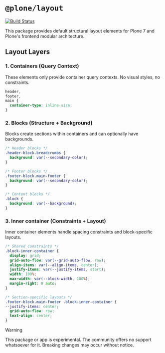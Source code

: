 # `@plone/layout`

[![Build Status](https://app.readthedocs.org/projects/plone-layout/badge/?version=latest)](https://plone-layout.readthedocs.io/latest/)

This package provides default structural layout elements for Plone 7 and Plone's frontend modular architecture.

## Layout Layers

### 1. Containers (Query Context)

These elements only provide container query contexts. No visual styles, no constraints.

```css
header,
footer,
main {
  container-type: inline-size;
}
```

### 2. Blocks (Structure + Background)

Blocks create sections within containers and can optionally have backgrounds.

```css
/* Header blocks */
.header-block.breadcrumbs {
  background: var(--secondary-color);
}

/* Footer blocks */
.footer-block.main-footer {
  background: var(--secondary-color);
}

/* Content blocks */
.block {
  background: var(--background);
}
```

### 3. Inner container (Constraints + Layout)

Inner container elements handle spacing constraints and block-specific layouts.

```css
/* Shared constraints */
.block-inner-container {
  display: grid;
  grid-auto-flow: var(--grid-auto-flow, row);
  align-items: var(--align-items, center);
  justify-items: var(--justify-items, start);
  width: 100%;
  max-width: var(--block-width, 100%);
  margin-right: 0 auto;
}

/* Section-specific layouts */
.footer-block.main-footer .block-inner-container {
--justify-items: center;
  grid-auto-flow: row;
  text-align: center;
}
```

> [!WARNING]
> This package or app is experimental.
> The community offers no support whatsoever for it.
> Breaking changes may occur without notice.
